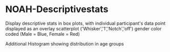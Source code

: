 # NOAH-Descriptivestats
Display descriptive stats in box plots, with individual participant's data point displayed as an overlay scatterplot
('Whisker','1','Notch','off')
gender color coded (Male = Blue, Female = Red)

Additional Histogram showing distribution in age groups 
